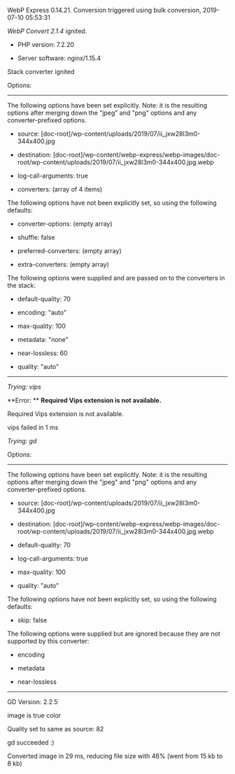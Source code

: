 WebP Express 0.14.21. Conversion triggered using bulk conversion, 2019-07-10 05:53:31

*WebP Convert 2.1.4*  ignited.
- PHP version: 7.2.20
- Server software: nginx/1.15.4

Stack converter ignited

Options:
------------
The following options have been set explicitly. Note: it is the resulting options after merging down the "jpeg" and "png" options and any converter-prefixed options.
- source: [doc-root]/wp-content/uploads/2019/07/ii_jxw28l3m0-344x400.jpg
- destination: [doc-root]/wp-content/webp-express/webp-images/doc-root/wp-content/uploads/2019/07/ii_jxw28l3m0-344x400.jpg.webp
- log-call-arguments: true
- converters: (array of 4 items)

The following options have not been explicitly set, so using the following defaults:
- converter-options: (empty array)
- shuffle: false
- preferred-converters: (empty array)
- extra-converters: (empty array)

The following options were supplied and are passed on to the converters in the stack:
- default-quality: 70
- encoding: "auto"
- max-quality: 100
- metadata: "none"
- near-lossless: 60
- quality: "auto"
------------


*Trying: vips* 

**Error: ** **Required Vips extension is not available.** 
Required Vips extension is not available.
vips failed in 1 ms

*Trying: gd* 

Options:
------------
The following options have been set explicitly. Note: it is the resulting options after merging down the "jpeg" and "png" options and any converter-prefixed options.
- source: [doc-root]/wp-content/uploads/2019/07/ii_jxw28l3m0-344x400.jpg
- destination: [doc-root]/wp-content/webp-express/webp-images/doc-root/wp-content/uploads/2019/07/ii_jxw28l3m0-344x400.jpg.webp
- default-quality: 70
- log-call-arguments: true
- max-quality: 100
- quality: "auto"

The following options have not been explicitly set, so using the following defaults:
- skip: false

The following options were supplied but are ignored because they are not supported by this converter:
- encoding
- metadata
- near-lossless
------------

GD Version: 2.2.5
image is true color
Quality set to same as source: 82
gd succeeded :)

Converted image in 29 ms, reducing file size with 46% (went from 15 kb to 8 kb)

